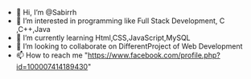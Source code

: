 - 👋 Hi, I’m @Sabirrh
- 👀 I’m interested in programming like Full Stack Development, C ,C++,Java
- 🌱 I’m currently learning Html,CSS,JavaScript,MySQL
- 💞️ I’m looking to collaborate on DifferentProject of Web Development
- 📫 How to reach me "https://www.facebook.com/profile.php?id=100007414189430" 

<!---
Sabirrh/Sabirrh is a ✨ special ✨ repository because its `README.md` (this file) appears on your GitHub profile.
You can click the Preview link to take a look at your changes.
--->
